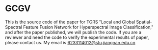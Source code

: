 # GCGV
This is the source code of the paper for TGRS "Local and Global Spatial-Spectral Feature Fusion Network for Hyperspectral Image Classification," and after the paper published, we will publish the code. If you are a reviewer and need the code to verify the experimental results of paper, please contact us. My email is 6233114012@stu.jiangnan.edu.cn
